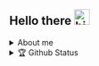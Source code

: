 ## Hello there <img src="https://user-images.githubusercontent.com/1303154/88677602-1635ba80-d120-11ea-84d8-d263ba5fc3c0.gif" width="28px" alt="hi">
<details>
  <summary>About me</summary>

- 🔭 I’m currently working on personal website and C/C++ and OpenGL projects.
- 🌱 I’m currently learning mathematics, C/C++, Fortran,Assembly, OpenGL, and HTML.
- 🔭 I’m currently Selected studing mathematics.
- 💬 Ask me about nothing sofar.
-   Fun fact about me, I don't like the interpreted languages.
### 🌎 My Languages 🌎

- 🇴🇲 Arapic: Native
- 🇬🇧 English: C1
- 🇩🇪 German: A1
- 🇷🇺 Russian: A1
  
[What does A1/B1/etc mean?](http://blog.chatterbug.com/en/how-to-talk-about-language-learning/)

### Tech Stack I am Familiar With:

<p align="center">
<br/>
  <!--
<img alt="CSS3" src="https://img.shields.io/badge/css3%20-%231572B6.svg?&style=for-the-badge&logo=css3&logoColor=white" style="margin:2px;"/>
<img alt="Bootstrap" src="https://img.shields.io/badge/bootstrap%20-%23563D7C.svg?&style=for-the-badge&logo=bootstrap&logoColor=white" style="margin:2px;"/>
-->
<img alt="C" src="https://img.shields.io/badge/c%20-%2300599C.svg?&style=for-the-badge&logo=c&logoColor=white" style="margin:2px;"/>
  <!--
<img alt="Python" src="https://img.shields.io/badge/python%20-%2314354C.svg?&style=for-the-badge&logo=python&logoColor=white" style="margin:2px;"/>
<img alt="JavaScript" src="https://img.shields.io/badge/javascript%20-%23323330.svg?&style=for-the-badge&logo=javascript&logoColor=%23F7DF1E" style="margin:2px;"/>
-->
<img alt="C++" src="https://img.shields.io/badge/c++%20-%2300599C.svg?&style=for-the-badge&logo=c%2B%2B&ogoColor=white" style="margin:2px;"/>
  <img alt="HTML" src="https://camo.githubusercontent.com/5d3b0191832237fcbfc6d4497524e8bb547c6bfc9eafb738d5205c629d202067/68747470733a2f2f696d672e736869656c64732e696f2f62616467652f68746d6c352532302d2532334533344632362e7376673f267374796c653d666f722d7468652d6261646765266c6f676f3d68746d6c35266c6f676f436f6c6f723d7768697465" style="margin:2px;"/>
  <!--
<img alt="React" src="https://img.shields.io/badge/react%20-%2320232a.svg?&style=for-the-badge&logo=react&logoColor=%2361DAFB" style="margin:2px;"/>
<img alt="NodeJS" src="https://img.shields.io/badge/node.js%20-%2343853D.svg?&style=for-the-badge&logo=node.js&logoColor=white" style="margin:2px;"/>
-->
<img alt="Git" src="https://img.shields.io/badge/git%20-%23F05033.svg?&style=for-the-badge&logo=git&logoColor=white" style="margin:2px;"/>
  <!--
<img alt="GitLab" src="https://img.shields.io/badge/gitlab%20-%23181717.svg?&style=for-the-badge&logo=gitlab&logoColor=white"/>
-->
<img alt="GitHub" src="https://img.shields.io/badge/github%20-%23121011.svg?&style=for-the-badge&logo=github&logoColor=white" style="margin:2px;"/>
  <!--
<img alt="WordPress" src="https://img.shields.io/badge/WordPress%20-%23117AC9.svg?&style=for-the-badge&logo=WordPress&logoColor=white" style="margin:2px;"/>
<img alt="MySQL" src ="https://img.shields.io/badge/MySQL-%23181717.svg?&style=for-the-badge&logo=mysql&logoColor=white" style="margin:2px;"/>
<img alt="MongoDB" src ="https://img.shields.io/badge/MongoDB-%234ea94b.svg?&style=for-the-badge&logo=mongodb&logoColor=white" style="margin:2px;"/>
-->
<br/>
</p>
</details>
<!--
<details>
  <summary><h2>🏆 Github Status</h2></summary>
</details>
-->

<details>
  <summary>🏆 Github Status</summary>



<img  src="https://github-readme-stats.vercel.app/api?username=Hilal-Almoqbali&show_icons=true&hide_border=true&theme=dark" width="48%" align="right" >
<img  src="https://github-readme-streak-stats.herokuapp.com/?user=Hilal-Almoqbali&theme=dark" width="48%" >
<!-- most used lang.. -->
<img  src="https://github-readme-stats.vercel.app/api/top-langs/?username=Hilal-Almoqbali&theme=dracula&show_icons=true" ><!-- width="48%"-->
<br>

<div align="center">
 

[![trophy](https://github-profile-trophy.vercel.app/?username=Hilal-Almoqbali&theme=juicyfresh&margin-w=15)](https://github.com/ryo-ma/github-profile-trophy)
![](https://activity-graph.herokuapp.com/graph?username=Hilal-Almoqbali&theme=github)
</div>


<!-- ## Let's get connected -->
<!--
<div align="center">
  --><!--
[<img alt="Instagram" src="https://img.shields.io/badge/Instagram%20-%23E4405F.svg?&style=for-the-badge&logo=Instagram&logoColor=white"/>](https://instagram.com/chaitanyashimpi)
[<img src="https://img.shields.io/badge/Github-%23000000.svg?&style=for-the-badge&logo=github&logoColor=white">](https://github.com/chaitanyashimpi)
[<img src="https://img.shields.io/badge/linkedin-%230077B5.svg?&style=for-the-badge&logo=linkedin&logoColor=white">](http://www.linkedin.com/in/chaitanyashimpi/)
[<img alt="Discord" src="https://img.shields.io/badge/Discord%20-%237289DA.svg?&style=for-the-badge&logo=discord&logoColor=white"/>](https://discord.gg/V3FmgSRDcY)
[<img alt="Medium" src="https://img.shields.io/badge/Medium%20-%23000000.svg?&style=for-the-badge&logo=Medium&logoColor=white"/>](https://chaitanyashimpi.medium.com/)
<br />
</div> -->
</details>

